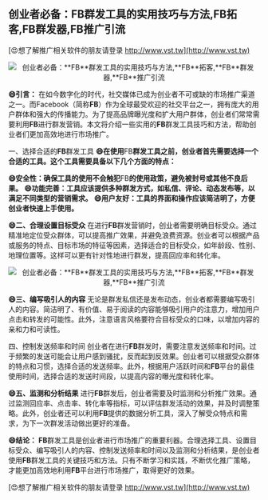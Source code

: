## **创业者必备：**FB**群发工具的实用技巧与方法,**FB**拓客,**FB**群发器,**FB**推广引流**

[😍想了解推广相关软件的朋友请登录 http://www.vst.tw](http://www.vst.tw)

 <center><img src="https://vst.tw/MP4/tuiguang/png/4.png" alt="创业者必备：**FB**群发工具的实用技巧与方法,**FB**拓客,**FB**群发器,**FB**推广引流"></center>

**😄引言：**
在如今数字化的时代，社交媒体已成为创业者不可或缺的市场推广渠道之一。而Facebook（简称**FB**）作为全球最受欢迎的社交平台之一，拥有庞大的用户群体和强大的传播能力。为了提高品牌曝光度和扩大用户群体，创业者们常常需要利用**FB**进行群发营销。本文将介绍一些实用的**FB**群发工具技巧和方法，帮助创业者们更加高效地进行市场推广。

一、选择合适的**FB**群发工具
**😄在使用**FB**群发工具之前，创业者首先需要选择一个合适的工具。这个工具需要具备以下几个方面的特点：**

**😄安全性：确保工具的使用不会触犯**FB**的使用政策，避免被封号或其他不良后果。**
**😄功能完善：工具应该提供多种群发方式，如私信、评论、动态发布等，以满足不同类型的营销需求。**
**😄用户友好：工具的界面和操作应该简洁明了，方便创业者快速上手使用。**

**😄二、合理设置目标受众**
在进行**FB**群发营销时，创业者需要明确目标受众。通过精准地定位受众群体，可以提高推广效果，并避免浪费资源。创业者可以根据产品或服务的特点、目标市场的特征等因素，选择适合的目标受众，如年龄段、性别、地理位置等。这样可以更有针对性地进行群发，提高回应率和转化率。

 <center><img src="https://vst.tw/MP4/tuiguang/png/7.png" alt="创业者必备：**FB**群发工具的实用技巧与方法,**FB**拓客,**FB**群发器,**FB**推广引流"></center>

**😄三、编写吸引人的内容**
无论是群发私信还是发布动态，创业者都需要编写吸引人的内容。简洁明了、有价值、易于阅读的内容能够吸引用户的注意力，增加用户点击和转发的可能性。此外，注意语言风格要符合目标受众的口味，以增加内容的亲和力和可读性。

四、控制发送频率和时间
创业者在进行**FB**群发时，需要注意发送频率和时间。过于频繁的发送可能会让用户感到骚扰，反而起到反效果。创业者可以根据受众群体的特点和习惯，选择合适的发送频率。此外，根据用户活跃时间和**FB**平台的最佳使用时间，选择合适的发送时间段，以提高内容的曝光度和转化率。

**😄五、监测和分析结果**
进行**FB**群发后，创业者需要及时监测和分析推广效果。通过监测回应率、点击率、转化率等指标，可以评估群发活动的效果，并及时调整策略。此外，创业者还可以利用**FB**提供的数据分析工具，深入了解受众特点和需求，为下一次群发活动做出更好的准备。

**😄结论：**
**FB**群发工具是创业者进行市场推广的重要利器。合理选择工具、设置目标受众、编写吸引人的内容、控制发送频率和时间以及监测和分析结果，是创业者使用**FB**群发工具的关键技巧和方法。只有不断学习和实践，不断优化推广策略，才能更加高效地利用**FB**平台进行市场推广，取得更好的效果。

[😍想了解推广相关软件的朋友请登录 http://www.vst.tw](http://www.vst.tw)



